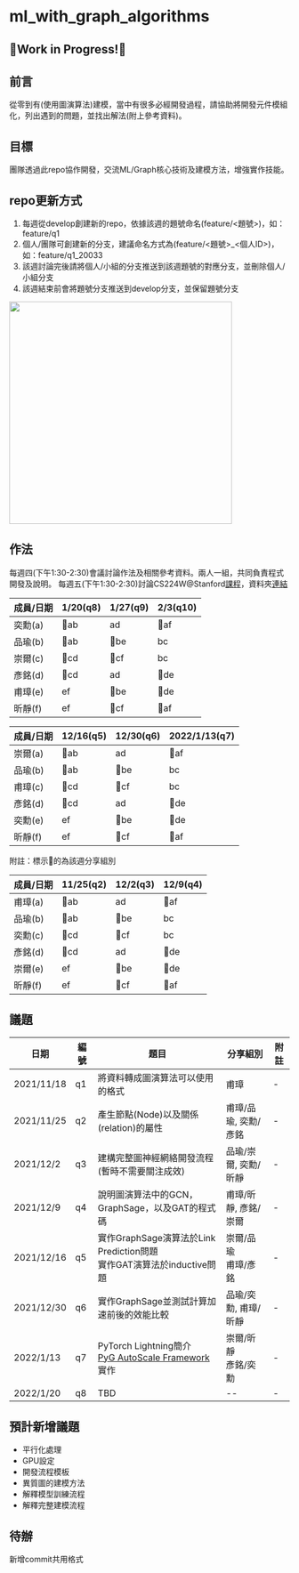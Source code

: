# ml_with_graph_algorithms
## 🚧Work in Progress!🚧

## 前言
從零到有(使用圖演算法)建模，當中有很多必經開發過程，請協助將開發元件模組化，列出遇到的問題，並找出解法(附上參考資料)。

## 目標
團隊透過此repo協作開發，交流ML/Graph核心技術及建模方法，增強實作技能。

## repo更新方式
1. 每週從develop創建新的repo，依據該週的題號命名(feature/<題號>)，如：feature/q1
2. 個人/團隊可創建新的分支，建議命名方式為(feature/<題號>_<個人ID>)，如：feature/q1_20033
3. 該週討論完後請將個人/小組的分支推送到該週題號的對應分支，並刪除個人/小組分支
4. 該週結束前會將題號分支推送到develop分支，並保留題號分支

<img src="https://user-images.githubusercontent.com/10674490/142558203-0f6e4e36-9fbd-4d90-beb9-6a65eeca58fc.png" height="400">

## 作法
每週四(下午1:30-2:30)會議討論作法及相關參考資料。兩人一組，共同負責程式開發及說明。
每週五(下午1:30-2:30)討論CS224W@Stanford[課程](http://web.stanford.edu/class/cs224w/)，資料夾[連結](https://github.com/udothemath/ml_with_graph_algorithms/tree/features/add_cs224/study_group)

|成員/日期|1/20(q8)|1/27(q9)|2/3(q10)|
|-|-|-|-|
|奕勳(a)|&#x1F34E;ab|ad|&#x1F34E;af|
|品瑜(b)|&#x1F34E;ab|&#x1F34E;be|bc|
|崇爾(c)|&#x1F34E;cd|&#x1F34E;cf|bc|
|彥銘(d)|&#x1F34E;cd|ad|&#x1F34E;de|
|甫璋(e)|ef|&#x1F34E;be|&#x1F34E;de|
|昕靜(f)|ef|&#x1F34E;cf|&#x1F34E;af|

|成員/日期|12/16(q5)|12/30(q6)|2022/1/13(q7)|
|-|-|-|-|
|崇爾(a)|&#x1F34E;ab|ad|&#x1F34E;af|
|品瑜(b)|&#x1F34E;ab|&#x1F34E;be|bc|
|甫璋(c)|&#x1F34E;cd|&#x1F34E;cf|bc|
|彥銘(d)|&#x1F34E;cd|ad|&#x1F34E;de|
|奕勳(e)|ef|&#x1F34E;be|&#x1F34E;de|
|昕靜(f)|ef|&#x1F34E;cf|&#x1F34E;af|

附註：標示&#x1F34E;的為該週分享組別

|成員/日期|11/25(q2)|12/2(q3)|12/9(q4)|
|-|-|-|-|
|甫璋(a)|&#x1F34E;ab|ad|&#x1F34E;af|
|品瑜(b)|&#x1F34E;ab|&#x1F34E;be|bc|
|奕勳(c)|&#x1F34E;cd|&#x1F34E;cf|bc|
|彥銘(d)|&#x1F34E;cd|ad|&#x1F34E;de|
|崇爾(e)|ef|&#x1F34E;be|&#x1F34E;de|
|昕靜(f)|ef|&#x1F34E;cf|&#x1F34E;af|

## 議題
|日期|編號|題目|分享組別|附註|
|-|-|-|-|-|
|2021/11/18|q1|將資料轉成圖演算法可以使用的格式|甫璋|-|
|2021/11/25|q2|產生節點(Node)以及關係(relation)的屬性|甫璋/品瑜, 奕勳/彥銘|-|
|2021/12/2|q3|建構完整圖神經網絡開發流程(暫時不需要關注成效)|品瑜/崇爾, 奕勳/昕靜|-|
|2021/12/9|q4|說明圖演算法中的GCN，GraphSage，以及GAT的程式碼|甫璋/昕靜, 彥銘/崇爾|-|
|2021/12/16|q5|實作GraphSage演算法於Link Prediction問題<br />實作GAT演算法於inductive問題|崇爾/品瑜<br />甫璋/彥銘|-|
|2021/12/30|q6|實作GraphSage並測試計算加速前後的效能比較|品瑜/奕勳, 甫璋/昕靜|-|
|2022/1/13|q7|PyTorch Lightning簡介<br />[PyG AutoScale Framework](https://arxiv.org/pdf/2106.05609.pdf)實作|崇爾/昕靜<br /> 彥銘/奕勳|-|
|2022/1/20|q8|TBD|--|-|

## 預計新增議題
- 平行化處理
- GPU設定
- 開發流程模板
- 異質圖的建模方法
- 解釋模型訓練流程
- 解釋完整建模流程

## 待辦
新增commit共用格式

